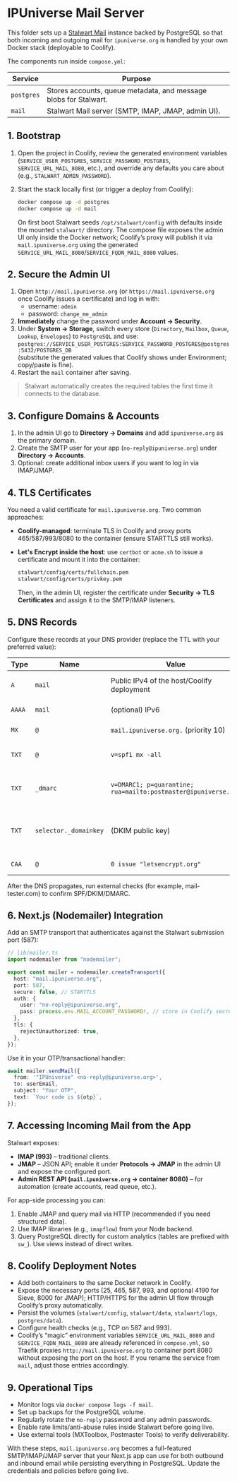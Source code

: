 # IPUniverse Mail Server

This folder sets up a [Stalwart Mail](https://www.stalw.art/) instance backed by PostgreSQL so that both incoming and outgoing mail for `ipuniverse.org` is handled by your own Docker stack (deployable to Coolify).

The components run inside `compose.yml`:

| Service    | Purpose                                                          |
| ---------- | ---------------------------------------------------------------- |
| `postgres` | Stores accounts, queue metadata, and message blobs for Stalwart. |
| `mail`     | Stalwart Mail server (SMTP, IMAP, JMAP, admin UI).               |

## 1. Bootstrap

1. Open the project in Coolify, review the generated environment variables (`SERVICE_USER_POSTGRES`, `SERVICE_PASSWORD_POSTGRES`, `SERVICE_URL_MAIL_8080`, etc.), and override any defaults you care about (e.g., `STALWART_ADMIN_PASSWORD`).
2. Start the stack locally first (or trigger a deploy from Coolify):

   ```bash
   docker compose up -d postgres
   docker compose up -d mail
   ```

   On first boot Stalwart seeds `/opt/stalwart/config` with defaults inside the mounted `stalwart/` directory.
   The compose file exposes the admin UI only inside the Docker network; Coolify’s proxy will publish it via `mail.ipuniverse.org` using the generated `SERVICE_URL_MAIL_8080`/`SERVICE_FQDN_MAIL_8080` values.

## 2. Secure the Admin UI

1. Open `http://mail.ipuniverse.org` (or `https://mail.ipuniverse.org` once Coolify issues a certificate) and log in with:
   - username: `admin`
   - password: `change_me_admin`
2. **Immediately** change the password under **Account → Security**.
3. Under **System → Storage**, switch every store (`Directory`, `Mailbox`, `Queue`, `Lookup`, `Envelopes`) to `PostgreSQL` and use:  
   `postgres://SERVICE_USER_POSTGRES:SERVICE_PASSWORD_POSTGRES@postgres:5432/POSTGRES_DB`  
   (substitute the generated values that Coolify shows under Environment; copy/paste is fine).
4. Restart the `mail` container after saving.

> Stalwart automatically creates the required tables the first time it connects to the database.

## 3. Configure Domains & Accounts

1. In the admin UI go to **Directory → Domains** and add `ipuniverse.org` as the primary domain.
2. Create the SMTP user for your app (`no-reply@ipuniverse.org`) under **Directory → Accounts**.
3. Optional: create additional inbox users if you want to log in via IMAP/JMAP.

## 4. TLS Certificates

You need a valid certificate for `mail.ipuniverse.org`. Two common approaches:

- **Coolify-managed**: terminate TLS in Coolify and proxy ports 465/587/993/8080 to the container (ensure STARTTLS still works).
- **Let's Encrypt inside the host**: use `certbot` or `acme.sh` to issue a certificate and mount it into the container:

  ```bash
  stalwart/config/certs/fullchain.pem
  stalwart/config/certs/privkey.pem
  ```

  Then, in the admin UI, register the certificate under **Security → TLS Certificates** and assign it to the SMTP/IMAP listeners.

## 5. DNS Records

Configure these records at your DNS provider (replace the TTL with your preferred value):

| Type   | Name                  | Value                                                          | Notes                                               |
| ------ | --------------------- | -------------------------------------------------------------- | --------------------------------------------------- |
| `A`    | `mail`                | Public IPv4 of the host/Coolify deployment                     | Required for MX and PTR matching.                   |
| `AAAA` | `mail`                | (optional) IPv6                                                | Needed if your host has IPv6.                       |
| `MX`   | `@`                   | `mail.ipuniverse.org.` (priority 10)                           | Routes inbound mail.                                |
| `TXT`  | `@`                   | `v=spf1 mx -all`                                               | Allows your server to send mail.                    |
| `TXT`  | `_dmarc`              | `v=DMARC1; p=quarantine; rua=mailto:postmaster@ipuniverse.org` | Tune policy once reputation is stable.              |
| `TXT`  | `selector._domainkey` | (DKIM public key)                                              | Generate inside Stalwart under **Security → DKIM**. |
| `CAA`  | `@`                   | `0 issue "letsencrypt.org"`                                    | Optional but recommended.                           |

After the DNS propagates, run external checks (for example, mail-tester.com) to confirm SPF/DKIM/DMARC.

## 6. Next.js (Nodemailer) Integration

Add an SMTP transport that authenticates against the Stalwart submission port (587):

```ts
// lib/mailer.ts
import nodemailer from "nodemailer";

export const mailer = nodemailer.createTransport({
  host: "mail.ipuniverse.org",
  port: 587,
  secure: false, // STARTTLS
  auth: {
    user: "no-reply@ipuniverse.org",
    pass: process.env.MAIL_ACCOUNT_PASSWORD!, // store in Coolify secrets
  },
  tls: {
    rejectUnauthorized: true,
  },
});
```

Use it in your OTP/transactional handler:

```ts
await mailer.sendMail({
  from: '"IPUniverse" <no-reply@ipuniverse.org>',
  to: userEmail,
  subject: "Your OTP",
  text: `Your code is ${otp}`,
});
```

## 7. Accessing Incoming Mail from the App

Stalwart exposes:

- **IMAP (993)** – traditional clients.
- **JMAP** – JSON API; enable it under **Protocols → JMAP** in the admin UI and expose the configured port.
- **Admin REST API (`mail.ipuniverse.org` → container 8080)** – for automation (create accounts, read queue, etc.).

For app-side processing you can:

1. Enable JMAP and query mail via HTTP (recommended if you need structured data).
2. Use IMAP libraries (e.g., `imapflow`) from your Node backend.
3. Query PostgreSQL directly for custom analytics (tables are prefixed with `sw_`). Use views instead of direct writes.

## 8. Coolify Deployment Notes

- Add both containers to the same Docker network in Coolify.
- Expose the necessary ports (25, 465, 587, 993, and optional 4190 for Sieve, 8000 for JMAP); HTTP/HTTPS for the admin UI flow through Coolify’s proxy automatically.
- Persist the volumes (`stalwart/config`, `stalwart/data`, `stalwart/logs`, `postgres/data`).
- Configure health checks (e.g., TCP on 587 and 993).
- Coolify’s “magic” environment variables `SERVICE_URL_MAIL_8080` and `SERVICE_FQDN_MAIL_8080` are already referenced in `compose.yml`, so Traefik proxies `http://mail.ipuniverse.org` to container port 8080 without exposing the port on the host. If you rename the service from `mail`, adjust those entries accordingly.

## 9. Operational Tips

- Monitor logs via `docker compose logs -f mail`.
- Set up backups for the PostgreSQL volume.
- Regularly rotate the `no-reply` password and any admin passwords.
- Enable rate limits/anti-abuse rules inside Stalwart before going live.
- Use external tools (MXToolbox, Postmaster Tools) to verify deliverability.

With these steps, `mail.ipuniverse.org` becomes a full-featured SMTP/IMAP/JMAP server that your Next.js app can use for both outbound and inbound email while persisting everything in PostgreSQL. Update the credentials and policies before going live.
